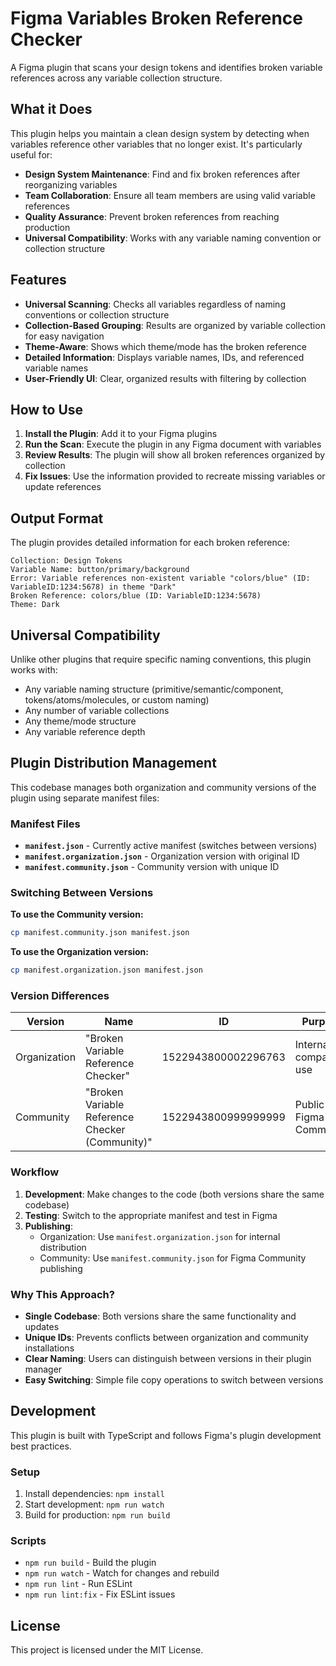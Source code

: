 # Figma Variables Broken Reference Checker

A Figma plugin that scans your design tokens and identifies broken variable references across any variable collection structure.

## What it Does

This plugin helps you maintain a clean design system by detecting when variables reference other variables that no longer exist. It's particularly useful for:

- **Design System Maintenance**: Find and fix broken references after reorganizing variables
- **Team Collaboration**: Ensure all team members are using valid variable references
- **Quality Assurance**: Prevent broken references from reaching production
- **Universal Compatibility**: Works with any variable naming convention or collection structure

## Features

- **Universal Scanning**: Checks all variables regardless of naming conventions or collection structure
- **Collection-Based Grouping**: Results are organized by variable collection for easy navigation
- **Theme-Aware**: Shows which theme/mode has the broken reference
- **Detailed Information**: Displays variable names, IDs, and referenced variable names
- **User-Friendly UI**: Clear, organized results with filtering by collection

## How to Use

1. **Install the Plugin**: Add it to your Figma plugins
2. **Run the Scan**: Execute the plugin in any Figma document with variables
3. **Review Results**: The plugin will show all broken references organized by collection
4. **Fix Issues**: Use the information provided to recreate missing variables or update references

## Output Format

The plugin provides detailed information for each broken reference:

```
Collection: Design Tokens
Variable Name: button/primary/background
Error: Variable references non-existent variable "colors/blue" (ID: VariableID:1234:5678) in theme "Dark"
Broken Reference: colors/blue (ID: VariableID:1234:5678)
Theme: Dark
```

## Universal Compatibility

Unlike other plugins that require specific naming conventions, this plugin works with:
- Any variable naming structure (primitive/semantic/component, tokens/atoms/molecules, or custom naming)
- Any number of variable collections
- Any theme/mode structure
- Any variable reference depth

## Plugin Distribution Management

This codebase manages both organization and community versions of the plugin using separate manifest files:

### Manifest Files

- **`manifest.json`** - Currently active manifest (switches between versions)
- **`manifest.organization.json`** - Organization version with original ID
- **`manifest.community.json`** - Community version with unique ID

### Switching Between Versions

**To use the Community version:**
```bash
cp manifest.community.json manifest.json
```

**To use the Organization version:**
```bash
cp manifest.organization.json manifest.json
```

### Version Differences

| Version | Name | ID | Purpose |
|---------|------|----|---------|
| Organization | "Broken Variable Reference Checker" | 1522943800002296763 | Internal company use |
| Community | "Broken Variable Reference Checker (Community)" | 1522943800999999999 | Public Figma Community |

### Workflow

1. **Development**: Make changes to the code (both versions share the same codebase)
2. **Testing**: Switch to the appropriate manifest and test in Figma
3. **Publishing**: 
   - Organization: Use `manifest.organization.json` for internal distribution
   - Community: Use `manifest.community.json` for Figma Community publishing

### Why This Approach?

- **Single Codebase**: Both versions share the same functionality and updates
- **Unique IDs**: Prevents conflicts between organization and community installations
- **Clear Naming**: Users can distinguish between versions in their plugin manager
- **Easy Switching**: Simple file copy operations to switch between versions

## Development

This plugin is built with TypeScript and follows Figma's plugin development best practices.

### Setup

1. Install dependencies: `npm install`
2. Start development: `npm run watch`
3. Build for production: `npm run build`

### Scripts

- `npm run build` - Build the plugin
- `npm run watch` - Watch for changes and rebuild
- `npm run lint` - Run ESLint
- `npm run lint:fix` - Fix ESLint issues

## License

This project is licensed under the MIT License. 